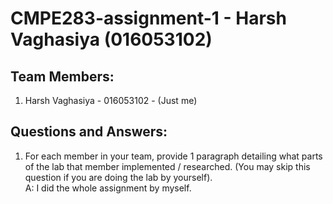 # CMPE283-assignment-1 - Harsh Vaghasiya (016053102)

## Team Members:
1) Harsh Vaghasiya - 016053102 - (Just me)

## Questions and Answers:
1) For each member in your team, provide 1 paragraph detailing what parts of the lab that member implemented / researched. (You may skip this question if you are doing the lab by yourself). <br>
A: I did the whole assignment by myself. <br><br>


